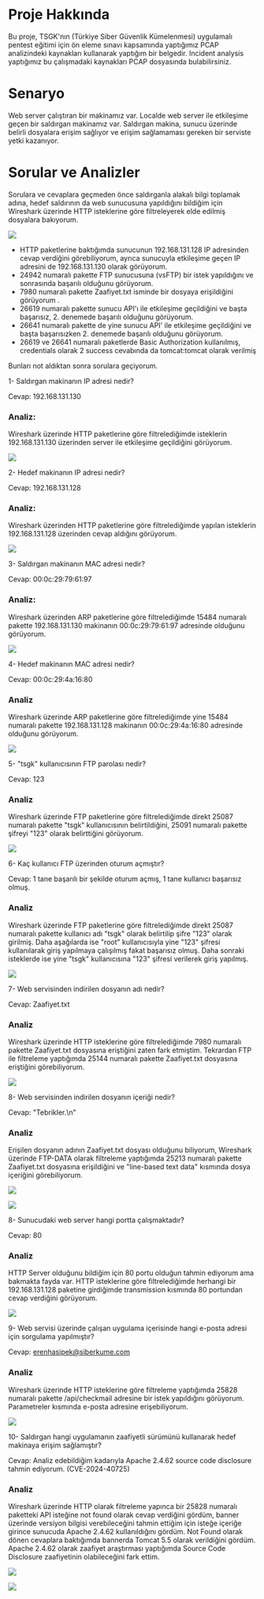 # Proje Hakkında
Bu proje, TSGK'nın (Türkiye Siber Güvenlik Kümelenmesi) uygulamalı pentest eğitimi için ön eleme sınavı kapsamında yaptığımız PCAP analizindeki kaynakları kullanarak yaptığım bir belgedir. Incident analysis yaptığımız bu çalışmadaki kaynakları PCAP dosyasında bulabilirsiniz.

# Senaryo
Web server çalıştıran bir makinamız var. Localde web server ile etkileşime geçen bir saldırgan makinamız var. Saldırgan makina, sunucu üzerinde belirli dosyalara erişim sağlıyor ve erişim sağlamaması gereken bir serviste yetki kazanıyor.

# Sorular ve Analizler

Sorulara ve cevaplara geçmeden önce saldırganla alakalı bilgi toplamak adına, hedef saldırının da web sunucusuna yapıldığını bildiğim için Wireshark üzerinde HTTP isteklerine göre filtreleyerek elde edilmiş dosyalara bakıyorum.

![](./images/enum.png)

- HTTP paketlerine baktığımda sunucunun 192.168.131.128 IP adresinden cevap verdiğini görebiliyorum, ayrıca sunucuyla etkileşime geçen IP adresini de 192.168.131.130 olarak görüyorum.
- 24942 numaralı pakette FTP sunucusuna (vsFTP) bir istek yapıldığını ve sonrasında başarılı olduğunu görüyorum.
- 7980 numaralı pakette Zaafiyet.txt isminde bir dosyaya erişildiğini görüyorum .
- 26619 numaralı pakette sunucu API'ı ile etkileşime geçildiğini ve başta başarısız, 2. denemede başarılı olduğunu görüyorum.
- 26641 numaralı pakette de yine sunucu API' ile etkileşime geçildiğini ve başta başarısızken 2. denemede başarılı olduğunu görüyorum.
- 26619 ve 26641 numaralı paketlerde Basic Authorization kullanılmış, credentials olarak 2 success cevabında da tomcat:tomcat olarak verilmiş 

Bunları not aldıktan sonra sorulara geçiyorum.

1- Saldırgan makinanın IP adresi nedir?

Cevap: 192.168.131.130

### Analiz:

Wireshark üzerinde HTTP paketlerine göre filtrelediğimde isteklerin 192.168.131.130 üzerinden server ile etkileşime geçildiğini görüyorum. 

![](./images/http-1.png)

2- Hedef makinanın IP adresi nedir?

Cevap: 192.168.131.128

### Analiz:

Wireshark üzerinden HTTP paketlerine göre filtrelediğimde yapılan isteklerin 192.168.131.128 üzerinden cevap aldığını görüyorum.

![](./images/http-1.png)

3- Saldırgan makinanın MAC adresi nedir?

Cevap: 00:0c:29:79:61:97

### Analiz: 

Wireshark üzerinden ARP paketlerine göre filtrelediğimde 15484 numaralı pakette 192.168.131.130 makinanın 00:0c:29:79:61:97 adresinde olduğunu görüyorum.

![](./images/arp-1.png)

4- Hedef makinanın MAC adresi nedir?

Cevap: 00:0c:29:4a:16:80

### Analiz

Wireshark üzerinde ARP paketlerine göre filtrelediğimde yine 15484 numaralı pakette 192.168.131.128 makinanın 00:0c:29:4a:16:80 adresinde olduğunu görüyorum.

![](./images/arp-1.png)

5- "tsgk" kullanıcısının FTP parolası nedir?

Cevap: 123

### Analiz

Wireshark üzerinde FTP paketlerine göre filtrelediğimde direkt 25087 numaralı pakette "tsgk" kullanıcısının belirtildiğini, 25091 numaralı pakette şifreyi "123" olarak belirttiğini görüyorum.

![](./images/ftp-1.png)

6- Kaç kullanıcı FTP üzerinden oturum açmıştır?

Cevap: 1 tane başarılı bir şekilde oturum açmış, 1 tane kullanıcı başarısız olmuş.

### Analiz

Wireshark üzerinde FTP paketlerine göre filtrelediğimde direkt 25087 numaralı pakette kullanıcı adı "tsgk" olarak belirtilip şifre "123" olarak girilmiş. Daha aşağılarda ise "root" kullanıcısıyla yine "123" şifresi kullanılarak giriş yapılmaya çalışılmış fakat başarısız olmuş. Daha sonraki isteklerde ise yine "tsgk" kullanıcısına "123" şifresi verilerek giriş yapılmış.

![](./images/ftp-2.png)

7- Web servisinden indirilen dosyanın adı nedir?

Cevap: Zaafiyet.txt

### Analiz

Wireshark üzerinde HTTP isteklerine göre filtrelediğimde 7980 numaralı pakette Zaafiyet.txt dosyasına eriştiğini zaten fark etmiştim. Tekrardan FTP ile filtreleme yaptığımda 25144 numaralı pakette Zaafiyet.txt dosyasına eriştiğini görebiliyorum.

![](./images/ftp-3.png)

8- Web servisinden indirilen dosyanın içeriği nedir?

Cevap: "Tebrikler.\n"

### Analiz

Erişilen dosyanın adının Zaafiyet.txt dosyası olduğunu biliyorum, Wireshark üzerinde FTP-DATA olarak filtreleme yaptığımda 25213 numaralı pakette Zaafiyet.txt dosyasına erişildiğini ve "line-based text data" kısmında dosya içeriğini görebiliyorum.

![](./images/ftp-4.png)

![](./images/ftp-5.png)

8- Sunucudaki web server hangi portta çalışmaktadır?

Cevap: 80

### Analiz

HTTP Server olduğunu bildiğim için 80 portu olduğun tahmin ediyorum ama bakmakta fayda var. HTTP isteklerine göre filtrelediğimde herhangi bir 192.168.131.128 paketine girdiğimde transmission kısmında 80 portundan cevap verdiğini görüyorum.

![](./images/http-2.png)

9- Web servisi üzerinde çalışan uygulama içerisinde hangi e-posta adresi için sorgulama yapılmıştır? 

Cevap: erenhasipek@siberkume.com

### Analiz

Wireshark üzerinde HTTP isteklerine göre filtreleme yaptığımda 25828 numaralı pakette /api/checkmail adresine bir istek yapıldığını görüyorum. Parametreler kısmında e-posta adresine erişebiliyorum.

![](./images/http-3.png)

10- Saldırgan hangi uygulamanın zaafiyetli sürümünü kullanarak hedef makinaya erişim sağlamıştır?

Cevap: Analiz edebildiğim kadarıyla Apache 2.4.62 source code disclosure tahmin ediyorum. (CVE-2024-40725)

### Analiz

Wireshark üzerinde HTTP olarak filtreleme yapınca bir 25828 numaralı paketteki API isteğine not found olarak cevap verdiğini gördüm, banner üzerinde versiyon bilgisi verebileceğini tahmin ettiğim için isteğe içeriğe girince sunucuda Apache 2.4.62 kullanıldığını gördüm.
Not Found olarak dönen cevaplara baktığımda bannerda Tomcat 5.5 olarak verildiğini gördüm. Apache 2.4.62 olarak zaafiyet araştırması yaptığımda Source Code Disclosure zaafiyetinin olabileceğini fark ettim.

![](./images/zaafiyet-1.png)

![](./images/zaafiyet-2.png)
